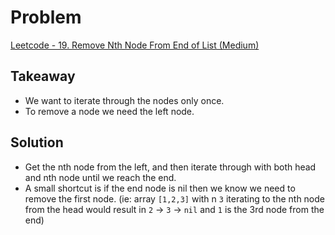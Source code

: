 # Problem
[Leetcode - 19. Remove Nth Node From End of List (Medium)](https://leetcode.com/problems/remove-nth-node-from-end-of-list/)

## Takeaway
- We want to iterate through the nodes only once.
- To remove a node we need the left node.

## Solution
- Get the nth node from the left, and then iterate through with both head and nth node until we reach the end.
- A small shortcut is if the end node is nil then we know we need to remove the first node. (ie: array `[1,2,3]` with n `3` iterating to the nth node from the head would result in `2` -> `3` -> `nil` and `1` is the 3rd node from the end)
